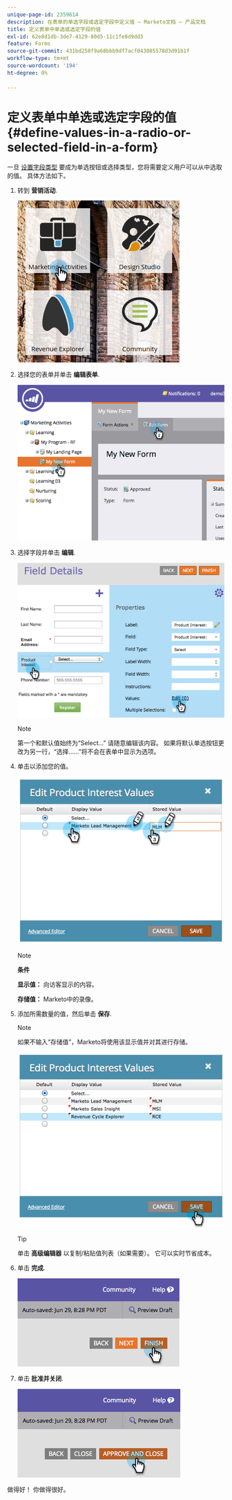 ```yaml
---
unique-page-id: 2359614
description: 在表单的单选字段或选定字段中定义值 — Marketo文档 — 产品文档
title: 定义表单中单选或选定字段的值
exl-id: 62e8d1db-3de7-4129-80d5-11c1fe8d9dd3
feature: Forms
source-git-commit: 431bd258f9a68bbb9df7acf043085578d3d91b1f
workflow-type: tm+mt
source-wordcount: '194'
ht-degree: 0%

---
```


# 定义表单中单选或选定字段的值 {#define-values-in-a-radio-or-selected-field-in-a-form}

一旦 [设置字段类型](/help/marketo/product-docs/administration/field-management/change-the-type-of-a-marketo-custom-field.md) 要成为单选按钮或选择类型，您将需要定义用户可以从中选取的值。 具体方法如下。

1. 转到 **营销活动**.

   ![](assets/ma.png)

1. 选择您的表单并单击 **编辑表单**.

   ![](assets/image2014-9-15-16-3a28-3a56.png)

1. 选择字段并单击 **编辑**.

   ![](assets/image2014-9-15-16-3a29-3a6.png)

   >[!NOTE]
   >
   >第一个和默认值始终为“Select...” 请随意编辑该内容。 如果将默认单选按钮更改为另一行，“选择……”将不会在表单中显示为选项。

1. 单击以添加您的值。

   ![](assets/image2014-9-15-16-3a29-3a18.png)

   >[!NOTE]
   >
   >**条件**
   >
   >**显示值：** 向访客显示的内容。
   >
   >**存储值：** Marketo中的录像。

1. 添加所需数量的值，然后单击 **保存**.

   >[!NOTE]
   >
   >如果不输入“存储值”，Marketo将使用该显示值并对其进行存储。

   ![](assets/image2014-9-15-16-3a29-3a30.png)

   >[!TIP]
   >
   >单击 **高级编辑器** 以复制/粘贴值列表（如果需要）。 它可以实时节省成本。

1. 单击 **完成**.

   ![](assets/image2014-9-15-16-3a29-3a43.png)

1. 单击 **批准并关闭**.

   ![](assets/image2014-9-15-16-3a29-3a57.png)

做得好！ 你做得很好。
